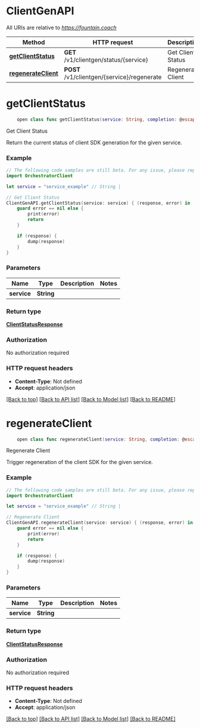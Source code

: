 # ClientGenAPI

All URIs are relative to *https://fountain.coach*

Method | HTTP request | Description
------------- | ------------- | -------------
[**getClientStatus**](ClientGenAPI.md#getclientstatus) | **GET** /v1/clientgen/status/{service} | Get Client Status
[**regenerateClient**](ClientGenAPI.md#regenerateclient) | **POST** /v1/clientgen/{service}/regenerate | Regenerate Client


# **getClientStatus**
```swift
    open class func getClientStatus(service: String, completion: @escaping (_ data: ClientStatusResponse?, _ error: Error?) -> Void)
```

Get Client Status

Return the current status of client SDK generation for the given service.

### Example
```swift
// The following code samples are still beta. For any issue, please report via http://github.com/OpenAPITools/openapi-generator/issues/new
import OrchestratorClient

let service = "service_example" // String | 

// Get Client Status
ClientGenAPI.getClientStatus(service: service) { (response, error) in
    guard error == nil else {
        print(error)
        return
    }

    if (response) {
        dump(response)
    }
}
```

### Parameters

Name | Type | Description  | Notes
------------- | ------------- | ------------- | -------------
 **service** | **String** |  | 

### Return type

[**ClientStatusResponse**](ClientStatusResponse.md)

### Authorization

No authorization required

### HTTP request headers

 - **Content-Type**: Not defined
 - **Accept**: application/json

[[Back to top]](#) [[Back to API list]](../README.md#documentation-for-api-endpoints) [[Back to Model list]](../README.md#documentation-for-models) [[Back to README]](../README.md)

# **regenerateClient**
```swift
    open class func regenerateClient(service: String, completion: @escaping (_ data: ClientStatusResponse?, _ error: Error?) -> Void)
```

Regenerate Client

Trigger regeneration of the client SDK for the given service.

### Example
```swift
// The following code samples are still beta. For any issue, please report via http://github.com/OpenAPITools/openapi-generator/issues/new
import OrchestratorClient

let service = "service_example" // String | 

// Regenerate Client
ClientGenAPI.regenerateClient(service: service) { (response, error) in
    guard error == nil else {
        print(error)
        return
    }

    if (response) {
        dump(response)
    }
}
```

### Parameters

Name | Type | Description  | Notes
------------- | ------------- | ------------- | -------------
 **service** | **String** |  | 

### Return type

[**ClientStatusResponse**](ClientStatusResponse.md)

### Authorization

No authorization required

### HTTP request headers

 - **Content-Type**: Not defined
 - **Accept**: application/json

[[Back to top]](#) [[Back to API list]](../README.md#documentation-for-api-endpoints) [[Back to Model list]](../README.md#documentation-for-models) [[Back to README]](../README.md)

